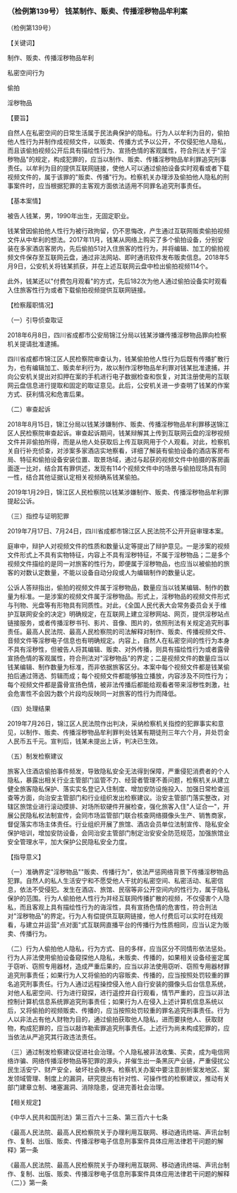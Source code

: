 ### （检例第139号） 钱某制作、贩卖、传播淫秽物品牟利案

（检例第139号）

【关键词】

制作、贩卖、传播淫秽物品牟利

私密空间行为

偷拍

淫秽物品

【要旨】

自然人在私密空间的日常生活属于民法典保护的隐私。行为人以牟利为目的，偷拍他人性行为并制作成视频文件，以贩卖、传播方式予以公开，不仅侵犯他人隐私，而且该偷拍视频公开后具有描绘性行为、宣扬色情的客观属性，符合刑法关于"淫秽物品"的规定，构成犯罪的，应当以制作、贩卖、传播淫秽物品牟利罪追究刑事责任。以牟利为目的提供互联网链接，使他人可以通过偷拍设备实时观看或者下载视频文件的，属于该罪的"贩卖、传播"行为。检察机关办理涉及偷拍他人隐私的刑事案件时，应当根据犯罪的主客观方面依法适用不同罪名追究刑事责任。

【基本案情】

被告人钱某，男，1990年出生，无固定职业。

钱某曾因偷拍他人性行为被行政拘留，仍不思悔改，产生通过互联网贩卖偷拍视频文件从中牟利的想法。2017年11月，钱某从网络上购买了多个偷拍设备，分别安装在多家酒店客房内，先后偷拍51对入住旅客的性行为，并将编辑、加工的偷拍视频文件保存至互联网云盘，通过非法网站、即时通讯软件发布贩卖信息。2018年5月9日，公安机关将钱某抓获，并在上述互联网云盘中检出偷拍视频114个。

此外，钱某还以"付费包月观看"的方式，先后182次为他人通过偷拍设备实时观看入住旅客性行为或者下载偷拍视频提供互联网链接。

【检察履职情况】

（一）引导侦查取证

2018年6月8日，四川省成都市公安局锦江分局以钱某涉嫌传播淫秽物品罪向检察机关提请批准逮捕。

四川省成都市锦江区人民检察院审查认为，钱某偷拍他人性行为后既有传播扩散行为，也有编辑加工、贩卖牟利行为，故以制作淫秽物品牟利罪对钱某批准逮捕，并向公安机关提出对扣押在案的手机进行电子数据检查和恢复，对其注册使用的互联网云盘信息进行提取和固定的取证意见。此后，公安机关进一步查明了钱某的作案方式、获利情况和危害后果。

（二）审查起诉

2018年8月15日，锦江分局以钱某涉嫌制作、贩卖、传播淫秽物品牟利罪移送锦江区人民检察院审查起诉。审查起诉期间，钱某辩解其上传到互联网云盘的淫秽视频文件并非偷拍所得，而是从他人处获取后上传互联网用于个人观看。对此，检察机关自行补充侦查，对涉案多家酒店实地察看，详细了解装有偷拍设备的酒店客房布局、特征和偷拍设备安装位置、取景场域，通过与起获的视频文件中拍摄的客房画面逐一比对，结合其有罪供述，发现有114个视频文件中的场景与偷拍现场具有同一性，结合其他证据认定相关视频确系钱某偷拍。

2019年1月29日，锦江区人民检察院以钱某涉嫌制作、贩卖、传播淫秽物品牟利罪提起公诉。

（三）指控与证明犯罪

2019年7月17日、7月24日，四川省成都市锦江区人民法院不公开开庭审理本案。

庭审中，辩护人对视频文件的性质和数量认定等提出了辩护意见。一是涉案的视频文件形式上不具有实物特征，内容上不具有淫秽特征，不属于淫秽物品；二是多个视频文件描绘的是同一对旅客的性行为，即便属于淫秽物品，也应当以被偷拍的旅客的对数认定数量，不能以设备自动分段或人为编辑制作的数量认定。

公诉人答辩指出，偷拍的视频文件属于淫秽物品，数量应当以钱某编辑、制作的数量为标准。一是涉案的视频文件属于淫秽物品。形式上，淫秽物品的视频文件形式与刊物、光盘等有形物具有同质性。对此，《全国人民代表大会常务委员会关于维护互联网安全的决定》明确规定，在互联网上建立淫秽网站、网页，提供淫秽站点链接服务，或者传播淫秽书刊、影片、音像、图片的，依照刑法有关规定追究刑事责任。最高人民法院、最高人民检察院的司法解释对制作、贩卖、传播视频文件、音频文件等淫秽电子信息也有明确规定。内容上，自然人在私密空间的性行为本身不具有淫秽性，但被告人将其编辑、贩卖、对外传播，则具有描绘性行为或者露骨宣扬色情的客观属性，符合刑法对"淫秽物品"的界定；二是视频文件的数量应当以钱某编辑、制作数量为标准，而非依据旅客区分。本案中每个视频文件都是钱某偷拍后通过筛选、剪辑而成；每个视频文件都能够独立播放，内容涉及不同性行为；每个视频文件都是露骨宣扬色情，被非法传播后都能给观看者带来淫秽性刺激，社会危害性不会因为数个片段均反映同一对旅客的性行为而降低。

（四）处理结果

2019年7月26日，锦江区人民法院作出判决，采纳检察机关指控的犯罪事实和意见，以制作、贩卖、传播淫秽物品牟利罪判处钱某有期徒刑三年六个月，并处罚金人民币五千元。宣判后，钱某未提出上诉，判决已生效。

（五）制发检察建议

旅客入住酒店偷拍事件频发，导致隐私安全无法得到保障，严重侵犯消费者的个人隐私，暴露出相关行业主管部门监管不力、经营者管理不善问题，检察机关从建立健全旅客隐私保护、落实实名登记入住制度、增加安防设施投入、加强日常检查巡查等方面，向治安主管部门和行业组织发出检察建议。治安主管部门落实整改，对辖区旅馆业进行滚动摸排、对场所软硬件开展检查，强化旅客入住"人证合一"，开展公民隐私权法制宣传，会同市场监管部门联合核查网络摄像头生产、销售商家，督促落实市场主体责任。行业组织开展了旅馆、酒店会员单位法制宣传、隐私安全保护培训，增加安防设备，会同治安主管部门制定治安安全防范规范，加强旅馆业安全管理水平，加大保护公民隐私安全力度。

【指导意义】

（一）准确界定"淫秽物品""贩卖、传播行为"，依法严惩网络背景下传播淫秽物品犯罪。自然人的私人生活安宁和不愿受他人干扰的私密空间、私密活动、私密信息，依法不受侵犯。发生在酒店、旅馆、民宿等非公开空间内的性行为，属于隐私保护的范围。行为人偷拍他人性行为并经互联网传播扩散的视频，不仅侵害个人隐私，而且客观上具有描绘性行为的诲淫性，具有宣扬色情的危害性，符合刑法对"淫秽物品"的界定。行为人有偿提供互联网链接，他人付费后可以实时在线观看，与建立并运营"点对面"式互联网直播平台的传播行为性质相同，应当认定为贩卖、传播行为。

（二）行为人偷拍他人隐私，行为方式、目的多样，应当区分不同情形依法惩处。行为人非法使用偷拍设备窥探他人隐私，未贩卖、传播的，如果相关设备经鉴定属于窃听、窃照专用器材，造成严重后果的，应当以非法使用窃听、窃照专用器材罪追究刑事责任；如果行为人又将偷拍的内容贩卖、传播的，应当按照处罚较重的罪名追究刑事责任。行为人通过远程操控侵入他人自行安装的摄像头后台信息系统，对他人私密空间、行为进行窥探，进行遥控并自行观看，情节严重的，应当以非法控制计算机信息系统罪追究刑事责任；如果行为人在侵入上述计算机信息系统以后，又将偷拍的视频贩卖、传播的，应当按照处罚较重的罪名追究刑事责任。行为人以非法占有他人财物为目的，通过偷拍获取他人隐私，进而要挟他人、获取财物，构成犯罪的，应当以敲诈勒索罪追究刑事责任。上述行为尚未构成犯罪的，应当依法从严追究其行政违法责任。

（三）通过制发检察建议促进社会治理。个人隐私被非法收集、买卖，成为电信网络诈骗、网络传播淫秽物品等犯罪的源头，并催生出一条黑灰产业链，严重侵扰公民生活安宁、财产安全，破坏社会秩序。检察机关办案中要注意剖析案发地区、案发领域管理、制度上的漏洞，研究提出有针对性、可操作性的检察建议，推动有关部门建章立制、堵塞漏洞、消除隐患，促进完善社会治理。

【相关规定】

《中华人民共和国刑法》第三百六十三条、第三百六十七条

《最高人民法院、最高人民检察院关于办理利用互联网、移动通讯终端、声讯台制作、复制、出版、贩卖、传播淫秽电子信息刑事案件具体应用法律若干问题的解释》第一条

《最高人民法院、最高人民检察院关于办理利用互联网、移动通讯终端、声讯台制作、复制、出版、贩卖、传播淫秽电子信息刑事案件具体应用法律若干问题的解释（二）》第一条
